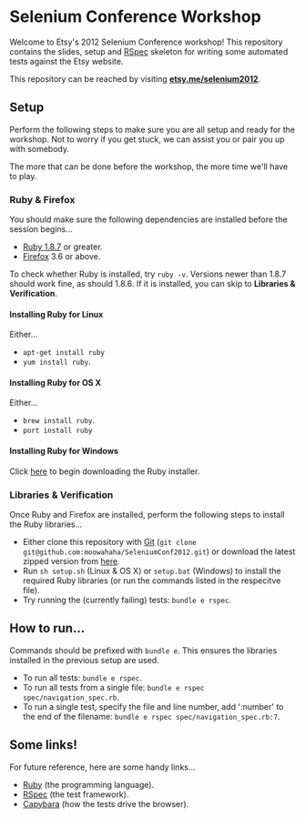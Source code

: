# Selenium Conference Workshop

Welcome to Etsy's 2012 Selenium Conference workshop! This repository contains the slides, setup and
[RSpec](http://rspec.info/documentation/) skeleton for writing some automated tests against the Etsy website.

This repository can be reached by visiting **[etsy.me/selenium2012](http://etsy.me/selenium2012)**.

## Setup

Perform the following steps to make sure you are all setup and ready for the workshop. Not to worry if you get stuck,
we can assist you or pair you up with somebody.

The more that can be done before the workshop, the more time we'll have to play.

### Ruby & Firefox

You should make sure the following dependencies are installed before the session begins...

* [Ruby 1.8.7](http://www.ruby-lang.org/en/downloads/) or greater.
* [Firefox](http://www.mozilla.org/en-US/firefox/new/) 3.6 or above.

To check whether Ruby is installed, try `ruby -v`. Versions newer than 1.8.7 should work fine, as should 1.8.6.
If it is installed, you can skip to **Libraries & Verification**.

#### Installing Ruby for Linux

Either...

* `apt-get install ruby`
* `yum install ruby`.

#### Installing Ruby for OS X

Either...

* `brew install ruby`.
* `port install ruby`

#### Installing Ruby for Windows

Click [here](http://rubyforge.org/frs/download.php/75851/rubyinstaller-1.8.7-p358.exe) to begin downloading the Ruby installer.

### Libraries & Verification

Once Ruby and Firefox are installed, perform the following steps to install the Ruby libraries...

* Either clone this repository with [Git](http://git-scm.com/download) (`git clone git@github.com:moowahaha/SeleniumConf2012.git`)
  or download the latest zipped version from [here](https://github.com/moowahaha/SeleniumConf2012/zipball/master).
* Run `sh setup.sh` (Linux & OS X) or `setup.bat` (Windows) to install the required Ruby libraries (or run the commands listed in the respecitve file).
* Try running the (currently failing) tests: `bundle e rspec`.

## How to run...

Commands should be prefixed with `bundle e`. This ensures the libraries installed in the previous setup are used.

* To run all tests: `bundle e rspec`.
* To run all tests from a single file: `bundle e rspec spec/navigation_spec.rb`.
* To run a single test, specify the file and line number, add ':number' to the end of the filename: `bundle e rspec spec/navigation_spec.rb:7`.

## Some links!

For future reference, here are some handy links...

* [Ruby](http://www.rubyinside.com/media/poignant-guide.pdf) (the programming language).
* [RSpec](http://rspec.info/documentation/) (the test framework).
* [Capybara](https://github.com/jnicklas/capybara) (how the tests drive the browser).
